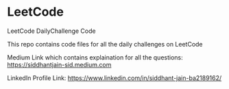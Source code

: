 # LeetCode
LeetCode DailyChallenge Code

This repo contains code files for all the daily challenges on LeetCode

Medium Link which contains explaination for all the questions:
https://siddhantjain-sid.medium.com

LinkedIn Profile Link:
https://www.linkedin.com/in/siddhant-jain-ba2189162/
